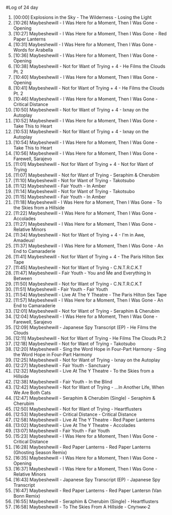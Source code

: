 #Log of 24 day

1. [00:00] Explosions in the Sky - The Wilderness - Losing the Light
1. [10:26] Maybeshewill - I Was Here for a Moment, Then I Was Gone - Opening
1. [10:27] Maybeshewill - I Was Here for a Moment, Then I Was Gone - Red Paper Lanterns
1. [10:31] Maybeshewill - I Was Here for a Moment, Then I Was Gone - Words for Arabella
1. [10:36] Maybeshewill - I Was Here for a Moment, Then I Was Gone - Opening
1. [10:38] Maybeshewill - Not for Want of Trying + 4 - He Films the Clouds Pt. 2
1. [10:40] Maybeshewill - I Was Here for a Moment, Then I Was Gone - Opening
1. [10:41] Maybeshewill - Not for Want of Trying + 4 - He Films the Clouds Pt. 2
1. [10:46] Maybeshewill - I Was Here for a Moment, Then I Was Gone - Critical Distance
1. [10:50] Maybeshewill - Not for Want of Trying + 4 - Ixnay on the Autoplay
1. [10:52] Maybeshewill - I Was Here for a Moment, Then I Was Gone - Take This to Heart
1. [10:53] Maybeshewill - Not for Want of Trying + 4 - Ixnay on the Autoplay
1. [10:54] Maybeshewill - I Was Here for a Moment, Then I Was Gone - Take This to Heart
1. [10:56] Maybeshewill - I Was Here for a Moment, Then I Was Gone - Farewell, Sarajevo
1. [11:01] Maybeshewill - Not for Want of Trying + 4 - Not for Want of Trying
1. [11:07] Maybeshewill - Not for Want of Trying - Seraphim & Cherubim
1. [11:10] Maybeshewill - Not for Want of Trying - Takotsubo
1. [11:12] Maybeshewill - Fair Youth - In Amber
1. [11:14] Maybeshewill - Not for Want of Trying - Takotsubo
1. [11:15] Maybeshewill - Fair Youth - In Amber
1. [11:18] Maybeshewill - I Was Here for a Moment, Then I Was Gone - To the Skies from a Hillside
1. [11:22] Maybeshewill - I Was Here for a Moment, Then I Was Gone - Accolades
1. [11:27] Maybeshewill - I Was Here for a Moment, Then I Was Gone - Relative Minors
1. [11:34] Maybeshewill - Not for Want of Trying + 4 - I'm in Awe, Amadeus!
1. [11:37] Maybeshewill - I Was Here for a Moment, Then I Was Gone - An End to Camaraderie
1. [11:41] Maybeshewill - Not for Want of Trying + 4 - The Paris Hilton Sex Tape
1. [11:45] Maybeshewill - Not for Want of Trying - C.N.T.R.C.K.T
1. [11:47] Maybeshewill - Fair Youth - You and Me and Everything In Between
1. [11:50] Maybeshewill - Not for Want of Trying - C.N.T.R.C.K.T
1. [11:51] Maybeshewill - Fair Youth - Fair Youth
1. [11:54] Maybeshewill - Live At The Y Theatre - The Paris Hilton Sex Tape
1. [11:57] Maybeshewill - I Was Here for a Moment, Then I Was Gone - An End to Camaraderie
1. [12:01] Maybeshewill - Not for Want of Trying - Seraphim & Cherubim
1. [12:04] Maybeshewill - I Was Here for a Moment, Then I Was Gone - Farewell, Sarajevo
1. [12:09] Maybeshewill - Japanese Spy Transcript (EP) - He Films the Clouds
1. [12:11] Maybeshewill - Not for Want of Trying - He Films The Clouds Pt.2
1. [12:18] Maybeshewill - Not for Want of Trying - Takotsubo
1. [12:20] Maybeshewill - Sing the Word Hope in Four-Part Harmony - Sing the Word Hope in Four-Part Harmony
1. [12:25] Maybeshewill - Not for Want of Trying - Ixnay on the Autoplay
1. [12:27] Maybeshewill - Fair Youth - Sanctuary
1. [12:32] Maybeshewill - Live At The Y Theatre - To the Skies from a Hillside
1. [12:38] Maybeshewill - Fair Youth - In the Blind
1. [12:42] Maybeshewill - Not for Want of Trying - ...In Another Life, When We Are Both Cats
1. [12:47] Maybeshewill - Seraphim & Cherubim (Single) - Seraphim & Cherubim
1. [12:50] Maybeshewill - Not for Want of Trying - Heartflusters
1. [12:53] Maybeshewill - Critical Distance - Critical Distance
1. [12:58] Maybeshewill - Live At The Y Theatre - Red Paper Lanterns
1. [13:02] Maybeshewill - Live At The Y Theatre - Accolades
1. [13:07] Maybeshewill - Fair Youth - Fair Youth
1. [15:23] Maybeshewill - I Was Here for a Moment, Then I Was Gone - Critical Distance
1. [16:28] Maybeshewill - Red Paper Lanterns - Red Paper Lanterns (Ghosting Season Remix)
1. [16:35] Maybeshewill - I Was Here for a Moment, Then I Was Gone - Opening
1. [16:37] Maybeshewill - I Was Here for a Moment, Then I Was Gone - Relative Minors
1. [16:43] Maybeshewill - Japanese Spy Transcript (EP) - Japanese Spy Transcript
1. [16:47] Maybeshewill - Red Paper Lanterns - Red Paper Lantersn (Van Bonn Remix)
1. [16:55] Maybeshewill - Seraphim & Cherubim (Single) - Heartflusters
1. [16:58] Maybeshewill - To The Skies From A Hillside - Спутник-2
